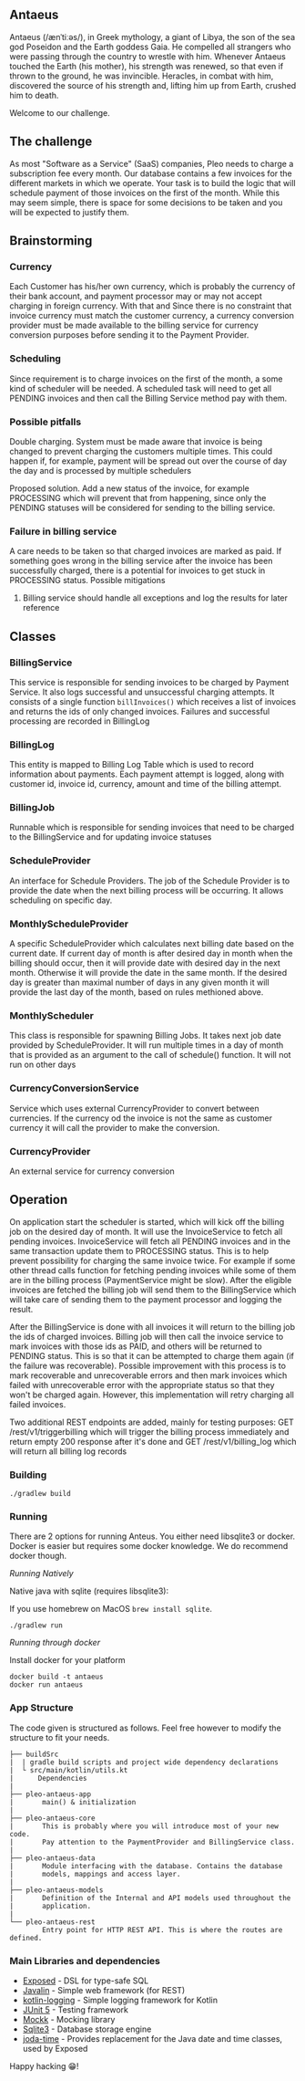 ## Antaeus

Antaeus (/ænˈtiːəs/), in Greek mythology, a giant of Libya, the son of the sea god Poseidon and the Earth goddess Gaia. He compelled all strangers who were passing through the country to wrestle with him. Whenever Antaeus touched the Earth (his mother), his strength was renewed, so that even if thrown to the ground, he was invincible. Heracles, in combat with him, discovered the source of his strength and, lifting him up from Earth, crushed him to death.

Welcome to our challenge.

## The challenge

As most "Software as a Service" (SaaS) companies, Pleo needs to charge a subscription fee every month. Our database contains a few invoices for the different markets in which we operate. Your task is to build the logic that will schedule payment of those invoices on the first of the month. While this may seem simple, there is space for some decisions to be taken and you will be expected to justify them.

## Brainstorming

### Currency
Each Customer has his/her own currency, which is probably the currency of their bank account, and payment processor may or may
not accept charging in foreign currency. With that and Since there is no constraint that invoice currency must match the customer currency,
a currency conversion provider must be made available to the billing service for currency conversion purposes before sending
it to the Payment Provider.

### Scheduling
Since requirement is to charge invoices on the first of the month, a some kind of scheduler will be needed.
A scheduled task will need to get all PENDING invoices and then call the Billing Service method pay with them.

### Possible pitfalls
Double charging. System must be made aware that invoice is being changed to prevent charging the customers multiple times.
This could happen if, for example, payment will be spread out over the course of day the day and is processed by multiple schedulers

Proposed solution. Add a new status of the invoice, for example PROCESSING which will prevent that from happening, since
only the PENDING statuses will be considered for sending to the billing service.

### Failure in billing service
A care needs to be taken so that charged invoices are marked as paid. If something goes wrong in the billing service
after the invoice has been successfully charged, there is a potential for invoices to get stuck in PROCESSING status.
Possible mitigations
1. Billing service should handle all exceptions and log the results for later reference

## Classes

### BillingService

This service is responsible for sending invoices to be charged by Payment Service. It also logs successful
and unsuccessful charging attempts. 
It consists of a single function ```billInvoices()``` which receives a list of invoices and returns the ids
of only changed invoices. Failures and successful processing are recorded in BillingLog

### BillingLog
This entity is mapped to Billing Log Table which is used to record information about payments. Each payment attempt is
logged, along with customer id, invoice id, currency, amount and time of the billing attempt.

### BillingJob
Runnable which is responsible for sending invoices that need to be charged to the BillingService and for updating invoice statuses

### ScheduleProvider
An interface for Schedule Providers. The job of the Schedule Provider is to provide the date when the next billing 
process will be occurring. It allows scheduling on specific day.

### MonthlyScheduleProvider
A specific ScheduleProvider which calculates next billing date based on the current date. If current day of month is after
desired day in month when the billing should occur, then it will provide date with desired day in the next month. Otherwise
it will provide the date in the same month. If the desired day is greater than maximal number of days in any given month
it will provide the last day of the month, based on rules methioned above.

### MonthlyScheduler
This class is responsible for spawning Billing Jobs. It takes next job date provided by ScheduleProvider. It will run
multiple times in a day of month that is provided as an argument to the call of schedule() function. It will not run on
other days

### CurrencyConversionService
Service which uses external CurrencyProvider to convert between currencies. If the currency od the invoice is not
the same as customer currency it will call the provider to make the conversion. 

### CurrencyProvider
An external service for currency conversion


## Operation

On application start the scheduler is started, which will kick off the billing job on the desired day of month. It will
use the InvoiceService to fetch all pending invoices. InvoiceService will fetch all PENDING invoices and in the same transaction
update them to PROCESSING status. This is to help prevent possibility for charging the same invoice twice. For example if 
some other thread calls function for fetching pending invoices while some of them are in the billing process (PaymentService might be slow).
After the eligible invoices are fetched the billing job will send them to the BillingService which will take care of
sending them to the payment processor and logging the result.

After the BillingService is done with all invoices it will return to the billing job the ids of charged invoices. Billing
job will then call the invoice service to mark invoices with those ids as PAID, and others will be returned to PENDING status.
This is so that it can be attempted to charge them again (if the failure was recoverable). Possible improvement with
this process is to mark recoverable and unrecoverable errors and then mark invoices which failed with unrecoverable error
with the appropriate status so that they won't be charged again. However, this implementation will retry charging  all failed invoices.

Two additional REST endpoints are added, mainly for testing purposes: GET /rest/v1/triggerbilling which will trigger the billing
process immediately and return empty 200 response after it's done and GET /rest/v1/billing_log which will return all billing log records


### Building

```
./gradlew build
```

### Running

There are 2 options for running Anteus. You either need libsqlite3 or docker. Docker is easier but requires some docker knowledge. We do recommend docker though.

*Running Natively*

Native java with sqlite (requires libsqlite3):

If you use homebrew on MacOS `brew install sqlite`.

```
./gradlew run
```

*Running through docker*

Install docker for your platform

```
docker build -t antaeus
docker run antaeus
```

### App Structure
The code given is structured as follows. Feel free however to modify the structure to fit your needs.
```
├── buildSrc
|  | gradle build scripts and project wide dependency declarations
|  └ src/main/kotlin/utils.kt 
|      Dependencies
|
├── pleo-antaeus-app
|       main() & initialization
|
├── pleo-antaeus-core
|       This is probably where you will introduce most of your new code.
|       Pay attention to the PaymentProvider and BillingService class.
|
├── pleo-antaeus-data
|       Module interfacing with the database. Contains the database 
|       models, mappings and access layer.
|
├── pleo-antaeus-models
|       Definition of the Internal and API models used throughout the
|       application.
|
└── pleo-antaeus-rest
        Entry point for HTTP REST API. This is where the routes are defined.
```

### Main Libraries and dependencies
* [Exposed](https://github.com/JetBrains/Exposed) - DSL for type-safe SQL
* [Javalin](https://javalin.io/) - Simple web framework (for REST)
* [kotlin-logging](https://github.com/MicroUtils/kotlin-logging) - Simple logging framework for Kotlin
* [JUnit 5](https://junit.org/junit5/) - Testing framework
* [Mockk](https://mockk.io/) - Mocking library
* [Sqlite3](https://sqlite.org/index.html) - Database storage engine
* [joda-time](https://www.joda.org/joda-time/) -  Provides replacement for the Java date and time classes, used by Exposed

Happy hacking 😁!
